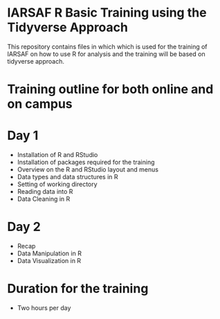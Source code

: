 # IARSAF R Basic Training using the Tidyverse Approach
 This repository contains files in which which is used for the training of IARSAF on how to use R for analysis and the training will be based on tidyverse approach.

# Training outline for both online and on campus
# Day 1
- Installation of R and RStudio
- Installation of packages required for the training
- Overview on the R and RStudio layout and menus
- Data types and data structures in R
- Setting of working directory
- Reading data into R 
- Data Cleaning in R

# Day 2
- Recap
- Data Manipulation in R 
- Data Visualization in R


# Duration for the training
- Two hours per day
